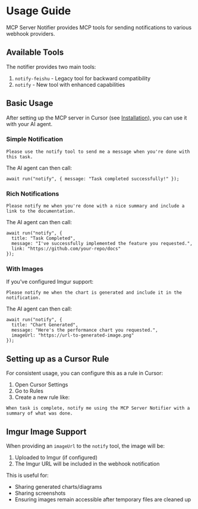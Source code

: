 # Usage Guide

MCP Server Notifier provides MCP tools for sending notifications to various webhook providers.

## Available Tools

The notifier provides two main tools:

1. `notify-feishu` - Legacy tool for backward compatibility
2. `notify` - New tool with enhanced capabilities

## Basic Usage

After setting up the MCP server in Cursor (see [Installation](../README.md#installation)), you can use it with your AI agent.

### Simple Notification

```
Please use the notify tool to send me a message when you're done with this task.
```

The AI agent can then call:

```
await run("notify", { message: "Task completed successfully!" });
```

### Rich Notifications

```
Please notify me when you're done with a nice summary and include a link to the documentation.
```

The AI agent can then call:

```
await run("notify", { 
  title: "Task Completed", 
  message: "I've successfully implemented the feature you requested.", 
  link: "https://github.com/your-repo/docs"
});
```

### With Images

If you've configured Imgur support:

```
Please notify me when the chart is generated and include it in the notification.
```

The AI agent can then call:

```
await run("notify", { 
  title: "Chart Generated", 
  message: "Here's the performance chart you requested.", 
  imageUrl: "https://url-to-generated-image.png"
});
```

## Setting up as a Cursor Rule

For consistent usage, you can configure this as a rule in Cursor:

1. Open Cursor Settings
2. Go to Rules
3. Create a new rule like:

```
When task is complete, notify me using the MCP Server Notifier with a summary of what was done.
```

## Imgur Image Support

When providing an `imageUrl` to the `notify` tool, the image will be:

1. Uploaded to Imgur (if configured)
2. The Imgur URL will be included in the webhook notification

This is useful for:
- Sharing generated charts/diagrams
- Sharing screenshots
- Ensuring images remain accessible after temporary files are cleaned up
